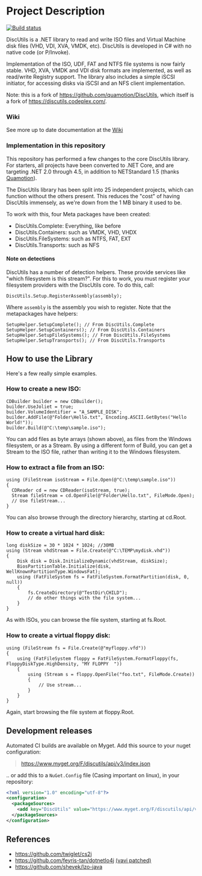 
# Project Description

[![Build status](https://ci.appveyor.com/api/projects/status/020ddq6h1phbiyqe?svg=true)](https://ci.appveyor.com/project/LordMike/discutils)

DiscUtils is a .NET library to read and write ISO files and Virtual Machine disk files (VHD, VDI, XVA, VMDK, etc). DiscUtils is developed in C# with no native code (or P/Invoke).

Implementation of the ISO, UDF, FAT and NTFS file systems is now fairly stable. VHD, XVA, VMDK and VDI disk formats are implemented, as well as read/write Registry support. The library also includes a simple iSCSI initiator, for accessing disks via iSCSI and an NFS client implementation.

Note: this is a fork of https://github.com/quamotion/DiscUtils, which itself is a fork of https://discutils.codeplex.com/. 

### Wiki

See more up to date documentation at the [Wiki](https://github.com/DiscUtils/DiscUtils/wiki)

### Implementation in this repository

This repository has performed a few changes to the core DiscUtils library. For starters, all projects have been converted to .NET Core, and are targeting .NET 2.0 through 4.5, in addition to NETStandard 1.5 (thanks [Quamotion](https://github.com/Quamotion)). 

The DiscUtils library has been split into 25 independent projects, which can function without the others present. This reduces the "cost" of having DiscUtils immensely, as we're down from the 1 MB binary it used to be. 

To work with this, four Meta packages have been created:

* DiscUtils.Complete: Everything, like before
* DiscUtils.Containers: such as VMDK, VHD, VHDX
* DiscUtils.FileSystems: such as NTFS, FAT, EXT
* DiscUtils.Transports: such as NFS

#### Note on detections

DiscUtils has a number of detection helpers. These provide services like "which filesystem is this stream?". For this to work, you must register your filesystem providers with the DiscUtils core. To do this, call:

    DiscUtils.Setup.RegisterAssembly(assembly);

Where `assembly` is the assembly you wish to register. Note that the metapackages have helpers:

    SetupHelper.SetupComplete(); // From DiscUtils.Complete
    SetupHelper.SetupContainers(); // From DiscUtils.Containers
    SetupHelper.SetupFileSystems(); // From DiscUtils.FileSystems
    SetupHelper.SetupTransports(); // From DiscUtils.Transports

## How to use the Library

Here's a few really simple examples.

### How to create a new ISO:

``` 
CDBuilder builder = new CDBuilder();
builder.UseJoliet = true;
builder.VolumeIdentifier = "A_SAMPLE_DISK";
builder.AddFile(@"Folder\Hello.txt", Encoding.ASCII.GetBytes("Hello World!"));
builder.Build(@"C:\temp\sample.iso");
``` 

You can add files as byte arrays (shown above), as files from the Windows filesystem, or as a Stream. By using a different form of Build, you can get a Stream to the ISO file, rather than writing it to the Windows filesystem.


### How to extract a file from an ISO:

``` 
using (FileStream isoStream = File.Open(@"C:\temp\sample.iso"))
{
  CDReader cd = new CDReader(isoStream, true);
  Stream fileStream = cd.OpenFile(@"Folder\Hello.txt", FileMode.Open);
  // Use fileStream...
}
``` 

You can also browse through the directory hierarchy, starting at cd.Root.

### How to create a virtual hard disk:

``` 
long diskSize = 30 * 1024 * 1024; //30MB
using (Stream vhdStream = File.Create(@"C:\TEMP\mydisk.vhd"))
{
    Disk disk = Disk.InitializeDynamic(vhdStream, diskSize);
    BiosPartitionTable.Initialize(disk, WellKnownPartitionType.WindowsFat);
    using (FatFileSystem fs = FatFileSystem.FormatPartition(disk, 0, null))
    {
        fs.CreateDirectory(@"TestDir\CHILD");
        // do other things with the file system...
    }
}
``` 

As with ISOs, you can browse the file system, starting at fs.Root.


### How to create a virtual floppy disk:

``` 
using (FileStream fs = File.Create(@"myfloppy.vfd"))
{
    using (FatFileSystem floppy = FatFileSystem.FormatFloppy(fs, FloppyDiskType.HighDensity, "MY FLOPPY  "))
    {
        using (Stream s = floppy.OpenFile("foo.txt", FileMode.Create))
        {
            // Use stream...
        }
    }
}
``` 

Again, start browsing the file system at floppy.Root.

## Development releases

Automated CI builds are available on Myget. Add this source to your nuget configuration:

> https://www.myget.org/F/discutils/api/v3/index.json 

.. or add this to a `NuGet.Config` file (Casing important on linux), in your repository:

```xml
<?xml version="1.0" encoding="utf-8"?>
<configuration>
  <packageSources>
    <add key="DiscUtils" value="https://www.myget.org/F/discutils/api/v3/index.json" />
  </packageSources>
</configuration>
```

## References

 * https://github.com/twiglet/cs2j
 * https://github.com/feyris-tan/dotnetIo4j [(vavi patched)](https://github.com/umjammer/dotnetIo4j)
 * https://github.com/shevek/lzo-java